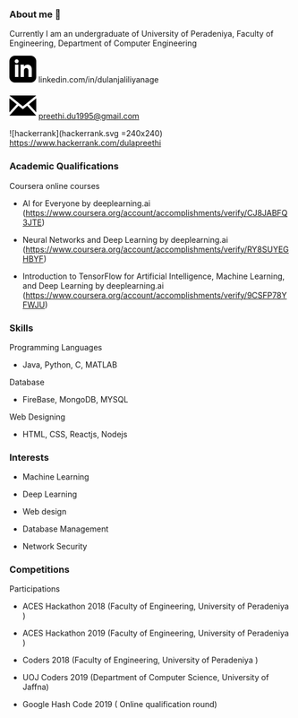 ### About me 👋

Currently I am an undergraduate of University of Peradeniya, Faculty of Engineering, Department of Computer Engineering

![linkedin](iconmonstr-linkedin-3.svg) linkedin.com/in/dulanjaliliyanage

![email](iconmonstr-email-1.svg) preethi.du1995@gmail.com

![hackerrank](hackerrank.svg =240x240) https://www.hackerrank.com/dulapreethi
   
   ### Academic Qualifications
   
   Coursera online courses
   
   - AI for Everyone by deeplearning.ai (https://www.coursera.org/account/accomplishments/verify/CJ8JABFQ3JTE)
    
   - Neural Networks and Deep Learning by deeplearning.ai (https://www.coursera.org/account/accomplishments/verify/RY8SUYEGHBYF)
    
   - Introduction to TensorFlow for Artificial Intelligence, Machine Learning, and Deep Learning by deeplearning.ai 
    (https://www.coursera.org/account/accomplishments/verify/9CSFP78YFWJU)
       
  
  
  ### Skills
  
  Programming Languages
  
  - Java, Python, C, MATLAB
  
  Database
  
  - FireBase, MongoDB, MYSQL
  
  Web Designing
  
  - HTML, CSS, Reactjs, Nodejs

  
  ### Interests
  
  - Machine Learning
  
  - Deep Learning
  
  - Web design
  
  - Database Management
  
  - Network Security
 
  ### Competitions
  
  Participations 
  - ACES Hackathon 2018 (Faculty of Engineering, University of Peradeniya )
  
  - ACES Hackathon 2019 (Faculty of Engineering, University of Peradeniya )
  
  - Coders 2018 (Faculty of Engineering, University of Peradeniya )
  
  - UOJ Coders 2019 (Department of Computer Science, University of Jaffna)
  
  - Google Hash Code 2019 ( Online qualification round)






